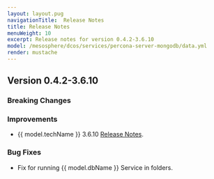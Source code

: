 ```yaml
---
layout: layout.pug
navigationTitle:  Release Notes
title: Release Notes
menuWeight: 10
excerpt: Release notes for version 0.4.2-3.6.10
model: /mesosphere/dcos/services/percona-server-mongodb/data.yml
render: mustache
---
```


## Version 0.4.2-3.6.10

### Breaking Changes

### Improvements
- {{ model.techName }} 3.6.10 [Release Notes](https://www.percona.com/doc/percona-server-for-mongodb/3.6/release_notes/3.6.10-3.0.html).

### Bug Fixes
- Fix for running {{ model.dbName }} Service in folders.
